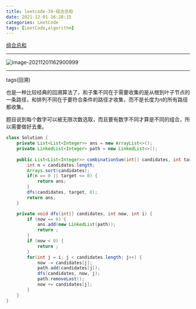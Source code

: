 ```yaml
---
title: leetcode-39-组合总和
date: 2021-12-01 16:28:15
categories: LeetCode
tags: [LeetCode,algorithm]
---
```


[组合总和](https://leetcode-cn.com/problems/combination-sum/)

<hr/>

![image-20211201162900999](https://gitee.com/cao_ziqiang/img/raw/master/20211201162901.png)

<hr/>

tags(回溯)

也是一种比较经典的回溯算法了，和子集不同在于需要收集的是从根到叶子节点的一条路径，和排列不同在于要符合条件的路径才收集，而不是长度为$n$的所有路径都收集。

题目说到每个数字可以被无限次数选取，而且要有数字不同才算是不同的组合，所以需要做好去重。

```java
class Solution {
    private List<List<Integer>> ans = new ArrayList<>();
    private LinkedList<Integer> path = new LinkedList<>();
    
    public List<List<Integer>> combinationSum(int[] candidates, int target) {
        int n = candidates.length;
        Arrays.sort(candidates);
        if(n == 0 || target <= 0) {
            return ans;
        }
        dfs(candidates, target, 0);
        return ans;
    }

    private void dfs(int[] candidates, int now, int i) {
        if (now == 0) {
            ans.add(new LinkedList(path));
            return ;
        }
        if (now < 0) {
            return ;
        }
        for(int j = i; j < candidates.length; j++) {
            now -= candidates[j];
            path.add(candidates[j]);
            dfs(candidates, now, j);
            path.removeLast();
            now += candidates[j];
        }
    }
}
```

